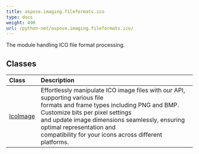 ```yaml
---
title: aspose.imaging.fileformats.ico
type: docs
weight: 490
url: /python-net/aspose.imaging.fileformats.ico/
---
```



The module handling ICO file format processing.

## **Classes**
| **Class** | **Description** |
| :- | :- |
| [IcoImage](/imaging/python-net/aspose.imaging.fileformats.ico/icoimage/) | Effortlessly manipulate ICO image files with our API, supporting various file<br/>            formats and frame types including PNG and BMP. Customize bits per pixel settings<br/>            and update image dimensions seamlessly, ensuring optimal representation and<br/>            compatibility for your icons across different platforms. |
